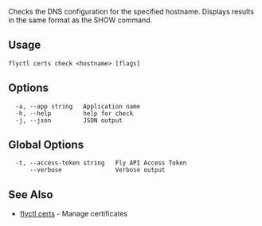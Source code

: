 Checks the DNS configuration for the specified hostname.
Displays results in the same format as the SHOW command.

## Usage
~~~
flyctl certs check <hostname> [flags]
~~~

## Options

~~~
  -a, --app string   Application name
  -h, --help         help for check
  -j, --json         JSON output
~~~

## Global Options

~~~
  -t, --access-token string   Fly API Access Token
      --verbose               Verbose output
~~~

## See Also

* [flyctl certs](/docs/flyctl/certs/)	 - Manage certificates

